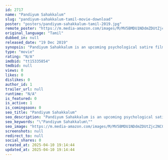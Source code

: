 ```yaml
---
id: 2717
name: "Pandiyum Sahakkalum"
slug: "pandiyum-sahakkalum-tamil-movie-download"
poster: "posters/pandiyum-sahakkalum-tamil-2019.jpg"
remote_poster: "https://m.media-amazon.com/images/M/MV5BMDU1NDdmZDUtZjc2NC00NjBkLWE0MGQtZTU4YmE4MzkxN2U5XkEyXkFqcGdeQXVyMTI4MTA1MTcy._V1_SX300.jpg"
original_language: "Tamil"
dubbed_in: null
released_date: "19 Dec 2019"
synopsis: "Pandiyum Sahakkalum is an upcoming psychological satire film."
type: "movie"
rating: "N/A"
imdbid: "tt15335854"
tmdbid: null
views: 0
likes: 0
dislikes: 0
author_id: 1
trailer_url: null
runtime: "N/A"
is_featured: 0
is_active: 1
is_comingsoon: 0
seo_title: "Pandiyum Sahakkalum"
seo_description: "Pandiyum Sahakkalum is an upcoming psychological satire film."
seo_keywords: "\"Pandiyum Sahakkalum\""
seo_image: "https://m.media-amazon.com/images/M/MV5BMDU1NDdmZDUtZjc2NC00NjBkLWE0MGQtZTU4YmE4MzkxN2U5XkEyXkFqcGdeQXVyMTI4MTA1MTcy._V1_SX300.jpg"
screenshots: null
redirect_to: null
social_shares: 0
created_at: 2025-04-10 19:14:44
updated_at: 2025-04-10 19:14:44
---
```


